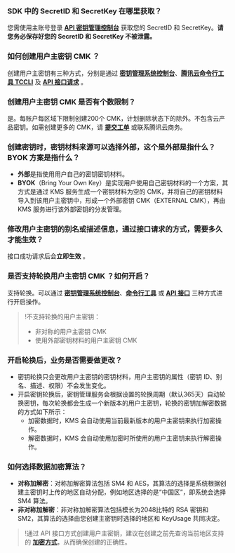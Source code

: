 
### SDK 中的 SecretID 和 SecretKey 在哪里获取？

您需使用主账号登录 [**API 密钥管理控制台**](https://console.cloud.tencent.com/cam/capi) 获取您的 SecretID 和 SecretKey。**请您务必保存好您的 SecretID 和 SecretKey 不被泄露。**

### 如何创建用户主密钥 CMK ？

创建用户主密钥有三种方式，分别是通过 [**密钥管理系统控制台**](https://cloud.tencent.com/document/product/573/8875)、[**腾讯云命令行工具 TCCLI**](https://cloud.tencent.com/document/product/573/38383) 及 [**API 接口请求**](https://cloud.tencent.com/document/product/573/34430) 。

### 创建用户主密钥 CMK 是否有个数限制？

是。每账户每区域下限制创建200个 CMK，计划删除状态下的除外。不包含云产品密钥。如需创建更多的 CMK，请 [**提交工单**](https://cloud.tencent.com/act/event/Online_service?from=ticket-transform) 或联系腾讯云商务。
	

### 创建密钥时，密钥材料来源可以选择外部，这个是外部是指什么？BYOK 方案是指什么？

- **外部**是指使用用户自己的密钥密钥材料。
- **BYOK**（Bring Your Own Key）是实现用户使用自己密钥材料的一个方案，其方式是通过 KMS 服务生成一个密钥材料为空的 CMK，并将自己的密钥材料导入到该用户主密钥中，形成一个外部密钥 CMK（EXTERNAL CMK），再由 KMS 服务进行该外部密钥的分发管理。
	

### 修改用户主密钥的别名或描述信息，通过接口请求的方式，需要多久才能生效？

接口成功请求后会**立即生效** 。

### 是否支持轮换用户主密钥 CMK ？如何开启？

支持轮换。可以通过 [**密钥管理系统控制台**](https://cloud.tencent.com/document/product/573/38399)、[**命令行工具**](https://cloud.tencent.com/document/product/573/38420) 或 [**API 接口**](https://cloud.tencent.com/document/product/573/34422) 三种方式进行开启操作。
>!不支持轮换的用户主密钥：
> - 非对称的用户主密钥 CMK 
> - 使用外部密钥材料的用户主密钥 CMK 
> 

### 开启轮换后，业务是否需要做更改？

- 密钥轮换只会更改用户主密钥的密钥材料，用户主密钥的属性（密钥 ID、别名、描述、权限）不会发生变化。
- 开启密钥轮换后，密钥管理服务会根据设置的轮换周期（默认365天）自动轮换密钥，每次轮换都会生成一个新版本的用户主密钥，轮换的密钥加解密数据的方式如下所示：
	- 加密数据时，KMS 会自动使用当前最新版本的用户主密钥来执行加密操作。
	- 解密数据时，KMS 会自动使用加密时所使用的用户主密钥来执行解密操作。

### 如何选择数据加密算法？

-  **对称加解密**：对称加解密算法包括 SM4 和 AES，其算法的选择是系统根据创建主密钥时上传的地区自动分配，例如地区选择的是“中国区”，即系统会选择 SM4 算法。
-  **非对称加解密**：非对称加解密算法包括模长为2048比特的 RSA 密钥和 SM2，其算法的选择由您创建主密钥时选择的地区和 KeyUsage 共同决定。
>!通过 API 接口方式创建用户主密钥，建议在创建之前先查询当前地区支持的 [**加密方式**](https://cloud.tencent.com/document/product/573/42143)，从而确保创建的正确性。
